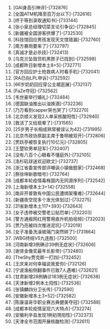 
1. [GAI身高引神评]-[732876]
1. [全国ATM机降至百万台以下]-[732616]
1. [终于等到录取通知书]-[733144]
1. [张小泉总经理切菜言论引争议]-[732845]
1. [新疆被全国游客挤爆了]-[732530]
1. [科技馆回应男孩发现天文馆错漏]-[732760]
1. [南方暴雨要来了]-[732797]
1. [真诚才是必杀技]-[732413]
1. [乌克兰坠毁货机黑匣子已找到]-[732598]
1. [成都昨日新增本土8+5]-[732771]
1. [官方回应护士抢救病人时看手机]-[732041]
1. [RA已向LPL申诉]-[732592]
1. [66岁奶奶回应穿公主裙逛展]-[732137]
1. [FaZe夺冠]-[732562]
1. [韦世豪举行婚礼]-[732484]
1. [德国缺油推出以油换酒]-[732236]
1. [乃万看到capper哭也哭了]-[732270]
1. [北京顺义发现2人单采核酸阳性]-[732940]
1. [救活了又给扇晕了]-[731565]
1. [25岁男子长相成熟常被误认为42]-[731995]
1. [北京市政协原副主席于鲁明被双开]-[732806]
1. [贾跃亭被恢复执行10亿元]-[732805]
1. [王楚钦男单冠军]-[732407]
1. [没有八百个心眼看不懂庭外]-[732105]
1. [洛杉矶球迷欢迎欧文]-[732737]
1. [浙江省委宣传部评嘲讽小镇做题家]-[732468]
1. [蔡徐坤新歌暗号]-[732764]
1. [成都本轮疫情毒株国内无同源序列]-[732542]
1. [上海新增本土3+14]-[732558]
1. [南非开普敦有中国公民遭绑架罹难]-[732644]
1. [新疆夜空现多个发光体划过]-[732275]
1. [31省新增本土117+393]-[732643]
1. [女子违停被交警老公贴罚单]-[732203]
1. [警方通报网红用警用直升机拍视频]-[732023]
1. [贾乃亮被四次推进泥坑]-[732019]
1. [女子准备洗澡玻璃门突然碎了]-[731864]
1. [WBG终结V5九连胜]-[732500]
1. [河南新增3例确诊39例无症状]-[732606]
1. [谢贤金像奖最年长影帝]-[732480]
1. [TheShy贾克斯一打四]-[732452]
1. [王庆来对何幸福说我爱你]-[732126]
1. [宁波渔船侧翻事件已致7人遇难]-[732621]
1. [甘肃新增28例确诊183例无症状]-[732638]
1. [天津新增2例本土阳性]-[732536]
1. [张镇麟四分卫长传]-[732590]
1. [安徽新增本土3+52]-[732582]
1. [陈康温哥华职业赛古典健美夺冠]-[732588]
1. [成都本轮疫情呈现六大特点]-[732274]
1. [安徽利辛县发现1例初筛阳性]-[732373]
1. [天津全市范围开展核酸检测]-[732611]